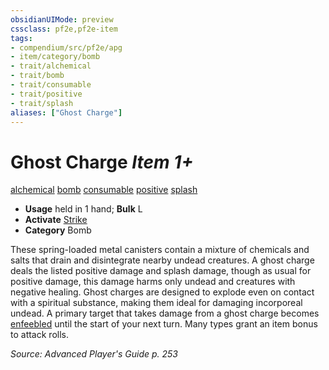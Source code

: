 ```yaml
---
obsidianUIMode: preview
cssclass: pf2e,pf2e-item
tags:
- compendium/src/pf2e/apg
- item/category/bomb
- trait/alchemical
- trait/bomb
- trait/consumable
- trait/positive
- trait/splash
aliases: ["Ghost Charge"]
---
```

# Ghost Charge *Item 1+*  
[alchemical](rules/traits/alchemical.md "Alchemical Item Trait")  [bomb](rules/traits/bomb.md "Bomb Item Trait")  [consumable](rules/traits/consumable.md "Consumable Item Trait")  [positive](rules/traits/positive.md "Positive Energy & Element Trait")  [splash](rules/traits/splash.md "Splash Weapon Trait")  

- **Usage** held in 1 hand; **Bulk** L
- **Activate** [Strike](rules/actions/strike.md)
- **Category** Bomb

These spring-loaded metal canisters contain a mixture of chemicals and salts that drain and disintegrate nearby undead creatures. A ghost charge deals the listed positive damage and splash damage, though as usual for positive damage, this damage harms only undead and creatures with negative healing. Ghost charges are designed to explode even on contact with a spiritual substance, making them ideal for damaging incorporeal undead. A primary target that takes damage from a ghost charge becomes [enfeebled](rules/conditions.md#Enfeebled) until the start of your next turn. Many types grant an item bonus to attack rolls.

*Source: Advanced Player's Guide p. 253*